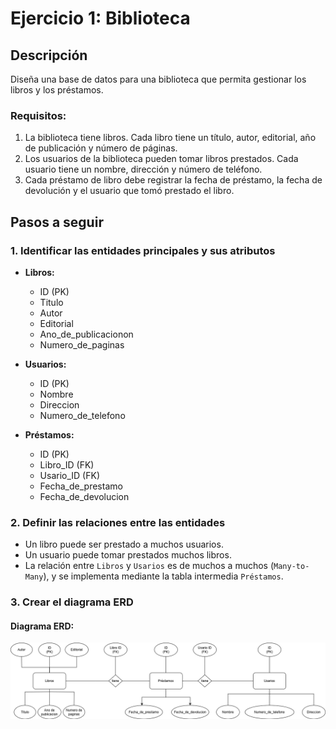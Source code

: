 # Ejercicio 1: Biblioteca

## Descripción

Diseña una base de datos para una biblioteca que permita gestionar los libros y los préstamos.

### Requisitos:

1. La biblioteca tiene libros. Cada libro tiene un título, autor, editorial, año de publicación y número de páginas.
2. Los usuarios de la biblioteca pueden tomar libros prestados. Cada usuario tiene un nombre, dirección y número de teléfono.
3. Cada préstamo de libro debe registrar la fecha de préstamo, la fecha de devolución y el usuario que tomó prestado el libro.

## Pasos a seguir

### 1. Identificar las entidades principales y sus atributos

- **Libros:**

  - ID (PK)
  - Titulo
  - Autor
  - Editorial
  - Ano_de_publicacionon
  - Numero_de_paginas

- **Usuarios:**

  - ID (PK)
  - Nombre
  - Direccion
  - Numero_de_telefono

- **Préstamos:**
  - ID (PK)
  - Libro_ID (FK)
  - Usario_ID (FK)
  - Fecha_de_prestamo
  - Fecha_de_devolucion

### 2. Definir las relaciones entre las entidades

- Un libro puede ser prestado a muchos usuarios.
- Un usuario puede tomar prestados muchos libros.
- La relación entre `Libros` y `Usarios` es de muchos a muchos (`Many-to-Many`), y se implementa mediante la tabla intermedia `Préstamos`.

### 3. Crear el diagrama ERD

#### Diagrama ERD:

![diagrama](/BBDD/diseno/sheet01/E-R%20diagrama.png)
